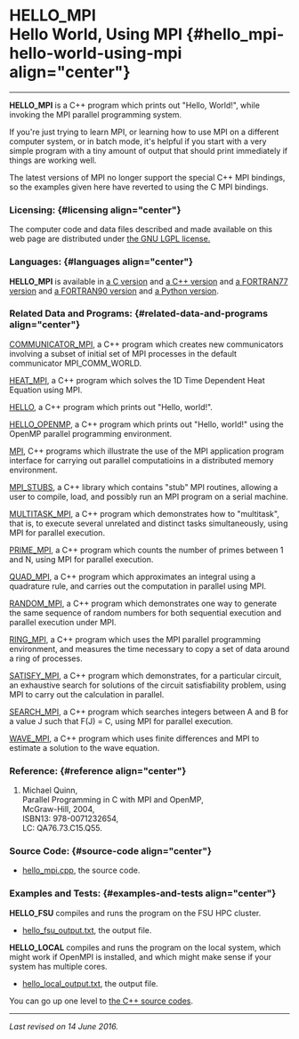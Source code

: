 HELLO\_MPI\
Hello World, Using MPI {#hello_mpi-hello-world-using-mpi align="center"}
======================

------------------------------------------------------------------------

**HELLO\_MPI** is a C++ program which prints out "Hello, World!", while
invoking the MPI parallel programming system.

If you're just trying to learn MPI, or learning how to use MPI on a
different computer system, or in batch mode, it's helpful if you start
with a very simple program with a tiny amount of output that should
print immediately if things are working well.

The latest versions of MPI no longer support the special C++ MPI
bindings, so the examples given here have reverted to using the C MPI
bindings.

### Licensing: {#licensing align="center"}

The computer code and data files described and made available on this
web page are distributed under [the GNU LGPL
license.](../../txt/gnu_lgpl.txt)

### Languages: {#languages align="center"}

**HELLO\_MPI** is available in [a C
version](../../c_src/hello_mpi/hello_mpi.md) and [a C++
version](../../master/hello_mpi/hello_mpi.md) and [a FORTRAN77
version](../../f77_src/hello_mpi/hello_mpi.md) and [a FORTRAN90
version](../../f_src/hello_mpi/hello_mpi.md) and [a Python
version](../../py_src/hello_mpi/hello_mpi.md).

### Related Data and Programs: {#related-data-and-programs align="center"}

[COMMUNICATOR\_MPI](../../master/communicator_mpi/communicator_mpi.md),
a C++ program which creates new communicators involving a subset of
initial set of MPI processes in the default communicator
MPI\_COMM\_WORLD.

[HEAT\_MPI](../../master/heat_mpi/heat_mpi.md), a C++ program which
solves the 1D Time Dependent Heat Equation using MPI.

[HELLO](../../master/hello/hello.md), a C++ program which prints out
"Hello, world!".

[HELLO\_OPENMP](../../master/hello_openmp/hello_openmp.md), a C++
program which prints out "Hello, world!" using the OpenMP parallel
programming environment.

[MPI](../../master/mpi/mpi.md), C++ programs which illustrate the use
of the MPI application program interface for carrying out parallel
computatioins in a distributed memory environment.

[MPI\_STUBS](../../master/mpi_stubs/mpi_stubs.md), a C++ library
which contains "stub" MPI routines, allowing a user to compile, load,
and possibly run an MPI program on a serial machine.

[MULTITASK\_MPI](../../master/multitask_mpi/multitask_mpi.md), a C++
program which demonstrates how to "multitask", that is, to execute
several unrelated and distinct tasks simultaneously, using MPI for
parallel execution.

[PRIME\_MPI](../../master/prime_mpi/prime_mpi.md), a C++ program
which counts the number of primes between 1 and N, using MPI for
parallel execution.

[QUAD\_MPI](../../master/quad_mpi/quad_mpi.md), a C++ program which
approximates an integral using a quadrature rule, and carries out the
computation in parallel using MPI.

[RANDOM\_MPI](../../master/random_mpi/random_mpi.md), a C++ program
which demonstrates one way to generate the same sequence of random
numbers for both sequential execution and parallel execution under MPI.

[RING\_MPI](../../master/ring_mpi/ring_mpi.md), a C++ program which
uses the MPI parallel programming environment, and measures the time
necessary to copy a set of data around a ring of processes.

[SATISFY\_MPI](../../master/satisfy_mpi/satisfy_mpi.md), a C++
program which demonstrates, for a particular circuit, an exhaustive
search for solutions of the circuit satisfiability problem, using MPI to
carry out the calculation in parallel.

[SEARCH\_MPI](../../master/search_mpi/search_mpi.md), a C++ program
which searches integers between A and B for a value J such that F(J) =
C, using MPI for parallel execution.

[WAVE\_MPI](../../master/wave_mpi/wave_mpi.md), a C++ program which
uses finite differences and MPI to estimate a solution to the wave
equation.

### Reference: {#reference align="center"}

1.  Michael Quinn,\
    Parallel Programming in C with MPI and OpenMP,\
    McGraw-Hill, 2004,\
    ISBN13: 978-0071232654,\
    LC: QA76.73.C15.Q55.

### Source Code: {#source-code align="center"}

-   [hello\_mpi.cpp](hello_mpi.cpp), the source code.

### Examples and Tests: {#examples-and-tests align="center"}

**HELLO\_FSU** compiles and runs the program on the FSU HPC cluster.

-   [hello\_fsu\_output.txt](hello_fsu_output.txt), the output file.

**HELLO\_LOCAL** compiles and runs the program on the local system,
which might work if OpenMPI is installed, and which might make sense if
your system has multiple cores.

-   [hello\_local\_output.txt](hello_local_output.txt), the output file.

You can go up one level to [the C++ source codes](../cpp_src.md).

------------------------------------------------------------------------

*Last revised on 14 June 2016.*
